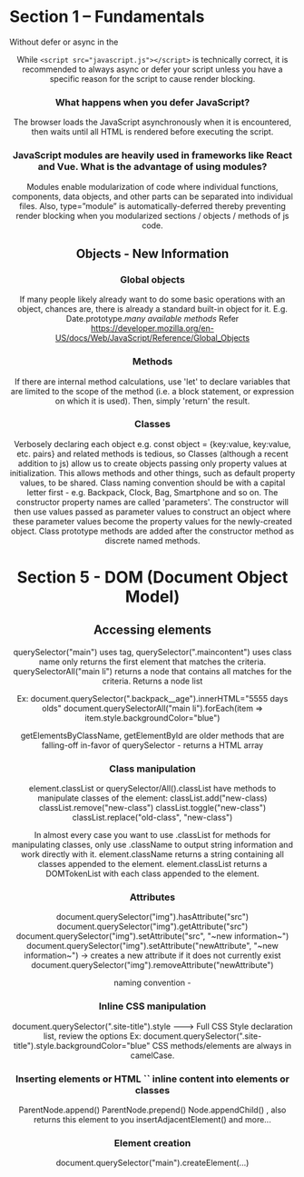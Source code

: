 # Section 1 – Fundamentals

Without defer or async in the <header><script> declaration of the javascript(js) associated with a HTML, the browser encounters an error because the js script attempts to modify the HTML body section before it is rendered. The traditional way of addressing this is to simply move the script tag to the bottom of the html file. This introduces problems as there is a strong likelihood that some js should execute on document load initialization and while the document is loading.
The 'async' keyword minimizes render blocking, when the js script is fully-loaded it executes and modifies the html doc.
The 'defer' keyword loads the html doc and js script in-parallel and only executes the js script when the html doc is fully-loaded.
Loading js in the footer is now not an industry-standard, and loading using async or defer in the header is ideal.

### When does the browser execute JavaScript?

By default: When the script is encountered. If the script is set to "async", when the script is fully loaded. If the script is set to "defer", when the entire HTML page is rendered.

### What is the correct markup for adding an external JavaScript file to an HTML document?

<script src="javascript.js" async></script>

While `<script src="javascript.js"></script>` is technically correct, it is recommended to always async or defer your script unless you have a specific reason for the script to cause render blocking.

### What happens when you defer JavaScript?

The browser loads the JavaScript asynchronously when it is encountered, then waits until all HTML is rendered before executing the script.

### JavaScript modules are heavily used in frameworks like React and Vue. What is the advantage of using modules?

Modules enable modularization of code where individual functions, components, data objects, and other parts can be separated into individual files.
Also, type=”module” is automatically-deferred thereby preventing render blocking when you modularized sections / objects / methods of js code.

## Objects - New Information

### Global objects

If many people likely already want to do some basic operations with an object, chances are, there is already a standard built-in object for it.
E.g. Date.prototype._many available methods_
Refer https://developer.mozilla.org/en-US/docs/Web/JavaScript/Reference/Global_Objects

### Methods

If there are internal method calculations, use 'let' to declare variables that are limited to the scope of the method (i.e. a block statement, or expression on which it is used).
Then, simply 'return' the result.

### Classes

Verbosely declaring each object e.g. const object = {key:value, key:value, etc. pairs} and related methods is tedious, so Classes (although a recent addition to js) allow us to create objects passing only property values at initialization. This allows methods and other things, such as default property values, to be shared.
Class naming convention should be with a capital letter first - e.g. Backpack, Clock, Bag, Smartphone and so on.
The constructor property names are called 'parameters'. The constructor will then use values passed as parameter values to construct an object where these parameter values become the property values for the newly-created object. Class prototype methods are added after the constructor method as discrete named methods.

# Section 5 - DOM (Document Object Model)

## Accessing elements

querySelector("main") uses tag, querySelector(".maincontent") uses class name only returns the first element that matches the criteria.
querySelectorAll("main li") returns a node that contains all matches for the criteria. Returns a node list

Ex:
document.querySelector(".backpack\_\_age").innerHTML="5555 days olds"
document.querySelectorAll("main li").forEach(item => item.style.backgroundColor="blue")

getElementsByClassName, getElementById are older methods that are falling-off in-favor of querySelector - returns a HTML array

### Class manipulation

element.classList or querySelector/All().classList have methods to manipulate classes of the element:
classList.add("new-class)
classList.remove("new-class")
classList.toggle("new-class")
classList.replace("old-class", "new-class")

In almost every case you want to use .classList for methods for manipulating classes,
only use .className to output string information and work directly with it.
element.className returns a string containing all classes appended to the element. element.classList returns a DOMTokenList with each class appended to the element.

### Attributes

document.querySelector("img").hasAttribute("src")
document.querySelector("img").getAttribute("src")
document.querySelector("img").setAttribute("src", "~new information~")
document.querySelector("img").setAttribute("newAttribute", "~new information~") -> creates a new attribute if it does not currently exist
document.querySelector("img").removeAttribute("newAttribute")

naming convention <type of data>-<name of attribute>

### Inline CSS manipulation

document.querySelector(".site-title").style ---> Full CSS Style declaration list, review the options
Ex: document.querySelector(".site-title").style.backgroundColor="blue"
CSS methods/elements are always in camelCase.

### Inserting elements or HTML `` inline content into elements or classes

ParentNode.append()
ParentNode.prepend()
Node.appendChild() , also returns this element to you
insertAdjacentElement() and more...

### Element creation

document.querySelector("main").createElement(...)
